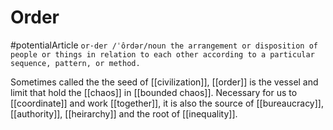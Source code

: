 # Order
#potentialArticle
`or·der /ˈôrdər/noun the arrangement or disposition of people or things in relation to each other according to a particular sequence, pattern, or method.`

Sometimes called the the seed of [[civilization]], [[order]] is the vessel and limit that hold the [[chaos]] in [[bounded chaos]]. Necessary for us to [[coordinate]] and work [[together]], it is also the source of [[bureaucracy]], [[authority]], [[heirarchy]] and the root of [[inequality]].

